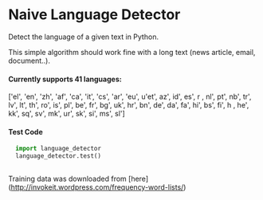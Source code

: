 # Naive Language Detector

Detect the language of a given text in Python.

This simple algorithm should work fine with a long text (news article, email, document..).




#### Currently supports 41 languages:

['el', 'en', 'zh', 'af', 'ca', 'it', 'cs', 'ar', 'eu', u'et',  az',  id',  es',  r ,  nl',  pt',  nb',  tr',  lv',  lt',  th',  ro',  is',  pl',  be',  fr',  bg',  uk',  hr',  bn',  de',  da',  fa',  hi',  bs',  fi',  h ,  he',  kk',  sq',  sv',  mk',  ur',  sk',  si',  ms',  sl']


#### Test Code

```python
  import language_detector
  language_detector.test()
    
```


Training data was downloaded from [here] (http://invokeit.wordpress.com/frequency-word-lists/)
